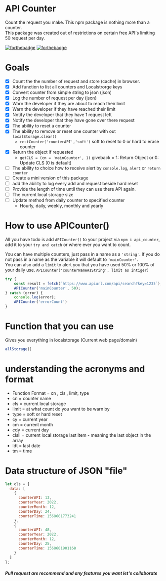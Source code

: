 # API Counter
Count the request you make. This npm package is nothing more than a counter.  
This package was created out of restrictions on certain free API's limiting 50 request per day.   

[![forthebadge](https://forthebadge.com/images/badges/made-with-javascript.svg)](https://forthebadge.com) [![forthebadge](https://forthebadge.com/images/badges/built-with-love.svg)](https://forthebadge.com)  

# Goals
- [x] Count the the number of request and store (cache) in browser.
- [x] Add function to list all counters and Localstrorge keys
- [x] Convert counter from simple string to json (json)
- [x] Log the number of request per day (json)
- [x] Warn the developer if they are about to reach their limit
- [x] Warn the developer if they have reached their limit
- [x] Notify the developer that they have 1 request left
- [x] Notify the developer that they have gone over there request
- [x] The ability to reset a counter
- [x] The ability to remove or reset one counter with out ```localStorage.clear()```
    * ```restCounter('counterAPI','soft')``` soft to reset to 0 or hard to erase counter
- [x] Return the object if requested
    * ```getCLS = (cn = 'mainCounter', 1)``` giveback = 1: Return Object or 0: Update CLS (0 is default)
- [ ] The ability to choice how to receive alert by ```console.log```, ```alert``` or ```return counter```
- [ ] Create a mini version of this package
- [ ] add the ability to log every add and request beside hard reset
- [ ] Provide the length of time until they can use there API again.
- [ ] The current local storage size
- [ ] Update method from daily counter to specified counter 
    - Hourly, daily, weekly, monthly and yearly

# How to use APICounter()
All you have todo is add ```APICounter()``` to your project via ```npm i api_counter```, add it to your ```try and catch``` or where ever you want to count.  

You can have multiple counters, just pass in a name as a ```'string'```. If you do not pass in a name as the variable it will default to ```'mainCounter'```.  
You can also add a ```limit``` to alert you that you have used 50% or 100% of your daily use. ```APICounter('counterNameAsString', limit as intiger)``` 
```javascript
try {
    const result = fetch(`https://www.apiurl.com/api/search?key=1235`);
    APICounter('mainCounter', 50);
} catch (error) {
    console.log(error);
    APICounter('errorCount')
}
```

# Function that you can use
Gives you everything in localstorage (Current web page/domain) 
```javascript
allStorage()
```

# understanding the acronyms and format
* Function Format = cn , cls , limit, type
* cn = counter name
* cls = current local storage
* limit = at what count do you want to be warn by
* type = soft or hard reset
* cy = current year
* cm = current month
* cdy = current day
* clsli = current local storage last item - meaning the last object in the array
* ldt = last date
* tm = time

# Data structure of JSON "file"
```javascript
let cls = {
  data: [
    {
      counterAPI: 13,
      counterYear: 2022,
      counterMonth: 12,
      counterDay: 24,
      counterTime: 1568681773241
    },
    {
      counterAPI: 48,
      counterYear: 2022,
      counterMonth: 12,
      counterDay: 25,
      counterTime: 1568681901168
    }
  ]
};
```

##### Pull request are recommend and any features you want let's collaborate
